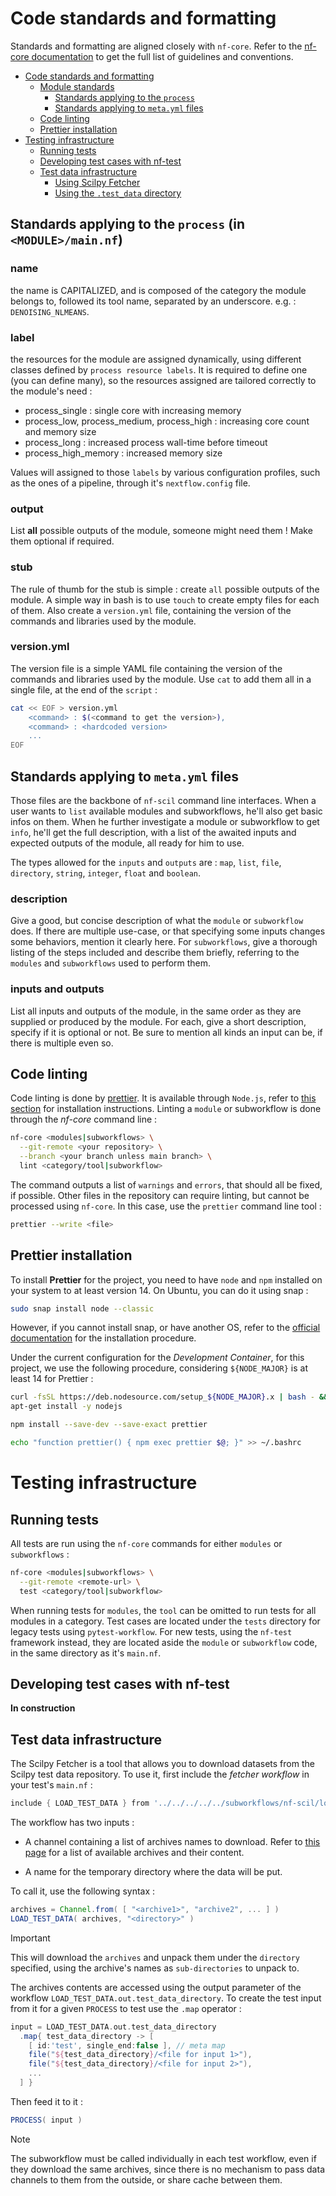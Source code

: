 
# Code standards and formatting

Standards and formatting are aligned closely with `nf-core`. Refer to the
[nf-core documentation](https://nf-co.re/docs/contributing/modules) to get the full
list of guidelines and conventions.

* [Code standards and formatting](#code-standards-and-formatting)
  * [Module standards](#module-standards)
    * [Standards applying to the `process`](#standards-applying-to-the-process)
    * [Standards applying to `meta.yml` files](#standards-applying-to-metayml-files)
  * [Code linting](#code-linting)
  * [Prettier installation](#prettier-installation)
* [Testing infrastructure](#testing-infrastructure)
  * [Running tests](#running-tests)
  * [Developing test cases with nf-test](#developing-test-cases-with-nf-test)
  * [Test data infrastructure](#test-data-infrastructure)
    * [Using Scilpy Fetcher](#using-scilpy-fetcher)
    * [Using the `.test_data` directory](#using-the-test_data-directory)

## Standards applying to the `process` (in `<MODULE>/main.nf`)

### name

the name is CAPITALIZED, and is composed of the category the module belongs to, followed its tool name, separated by an underscore. e.g. : `DENOISING_NLMEANS`.

### label

the resources for the module are assigned dynamically, using different classes
defined by `process resource labels`. It is required to define one (you can define
many), so the resources assigned are tailored correctly to the module's need :

- process_single : single core with increasing memory
- process_low, process_medium, process_high : increasing core count and memory size
- process_long : increased process wall-time before timeout
- process_high_memory : increased memory size

Values will assigned to those `labels` by various configuration profiles, such as
the ones of a pipeline, through it's `nextflow.config` file.

### output

List **all** possible outputs of the module, someone might need them ! Make them
optional if required.

### stub

The rule of thumb for the stub is simple : create `all` possible outputs of the
module. A simple way in bash is to use `touch` to create empty files for each of
them. Also create a `version.yml` file, containing the version of the commands and
libraries used by the module.

### version.yml

The version file is a simple YAML file containing the version of the commands and
libraries used by the module. Use `cat` to add them all in a single file, at the end
of the `script` :

```bash
cat << EOF > version.yml
    <command> : $(<command to get the version>),
    <command> : <hardcoded version>
    ...
EOF
```

## Standards applying to `meta.yml` files

Those files are the backbone of `nf-scil` command line interfaces. When a user wants
to `list` available modules and subworkflows, he'll also get basic infos on them.
When he further investigate a module or subworkflow to get `info`, he'll get the
full description, with a list of the awaited inputs and expected outputs of the
module, all ready for him to use.

The types allowed for the `inputs` and `outputs` are : `map`, `list`, `file`, `directory`, `string`,
`integer`, `float` and `boolean`.

### description

Give a good, but concise description of what the `module` or `subworkflow` does. If there
are multiple use-case, or that specifying some inputs changes some behaviors, mention it
clearly here. For `subworkflows`, give a thorough listing of the steps included and describe
them briefly, referring to the `modules` and `subworkflows` used to perform them.

### inputs and outputs

List all inputs and outputs of the module, in the same order as they are supplied
or produced by the module. For each, give a short description, specify if it is
optional or not. Be sure to mention all kinds an input can be, if there is multiple
even so.

## Code linting

Code linting is done by [prettier](https://prettier.io/). It is available through `Node.js`, refer to
[this section](#prettier-installation) for installation instructions. Linting a `module` or
subworkflow is done through the _nf-core_ command line :

```bash
nf-core <modules|subworkflows> \
  --git-remote <your repository> \
  --branch <your branch unless main branch> \
  lint <category/tool|subworkflow>
```

The command outputs a list of  `warnings` and `errors`, that should all be fixed, if possible. Other
files in the repository can require linting, but cannot be processed using `nf-core`. In this case,
use the `prettier` command line tool :

```bash
prettier --write <file>
```

## Prettier installation

To install **Prettier** for the project, you need to have `node` and `npm` installed on
your system to at least version 14. On Ubuntu, you can do it using snap :

```bash
sudo snap install node --classic
```

However, if you cannot install snap, or have another OS, refer to the
[official documentation](https://nodejs.org/en/download/package-manager/) for the installation procedure.

Under the current configuration for the _Development Container_, for this project, we use
the following procedure, considering `${NODE_MAJOR}` is at least 14 for Prettier :

```bash
curl -fsSL https://deb.nodesource.com/setup_${NODE_MAJOR}.x | bash - &&\
apt-get install -y nodejs

npm install --save-dev --save-exact prettier

echo "function prettier() { npm exec prettier $@; }" >> ~/.bashrc
```

# Testing infrastructure

## Running tests

All tests are run using the `nf-core` commands for either `modules` or `subworkflows` :

```bash
nf-core <modules|subworkflows> \
  --git-remote <remote-url> \
  test <category/tool|subworkflow>
```

When running tests for `modules`, the `tool` can be omitted to run tests for all modules in a category. Test
cases are located under the `tests` directory for legacy tests using `pytest-workflow`. For new tests, using the
`nf-test` framework instead, they are located aside the `module` or `subworkflow` code, in the same directory as
it's `main.nf`.

## Developing test cases with nf-test

**In construction**

## Test data infrastructure

The Scilpy Fetcher is a tool that allows you to download datasets from the Scilpy test data
repository. To use it, first include the _fetcher workflow_ in your test's `main.nf` :

```groovy
include { LOAD_TEST_DATA } from '../../../../../subworkflows/nf-scil/load_test_data/main'
```

The workflow has two inputs :

- A channel containing a list of archives names to download. Refer to [this page](./SCILPY_DATA.md) for a
  list of available archives and their content.

- A name for the temporary directory where the data will be put.

To call it, use the following syntax :

```groovy
archives = Channel.from( [ "<archive1>", "archive2", ... ] )
LOAD_TEST_DATA( archives, "<directory>" )
```

> [!IMPORTANT]
> This will download the `archives` and unpack them under the `directory`
> specified, using the archive's names as `sub-directories` to unpack to.

The archives contents are accessed using the output parameter of the workflow
`LOAD_TEST_DATA.out.test_data_directory`. To create the test input from it for
a given `PROCESS` to test use the `.map` operator :

```groovy
input = LOAD_TEST_DATA.out.test_data_directory
  .map{ test_data_directory -> [
    [ id:'test', single_end:false ], // meta map
    file("${test_data_directory}/<file for input 1>"),
    file("${test_data_directory}/<file for input 2>"),
    ...
  ] }
```

Then feed it to it :

```groovy
PROCESS( input )
```

> [!NOTE]
> The subworkflow must be called individually in each test workflow, even if they download
> the same archives, since there is no mechanism to pass data channels to them from the
> outside, or share cache between them.
